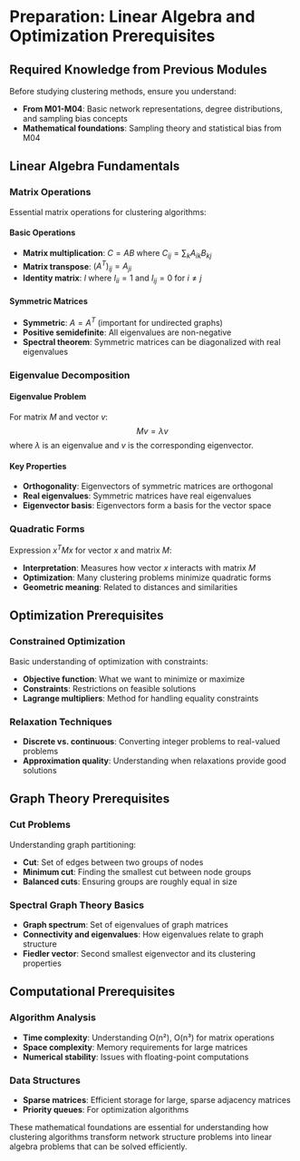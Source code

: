 # Preparation: Linear Algebra and Optimization Prerequisites

## Required Knowledge from Previous Modules

Before studying clustering methods, ensure you understand:
- **From M01-M04**: Basic network representations, degree distributions, and sampling bias concepts
- **Mathematical foundations**: Sampling theory and statistical bias from M04

## Linear Algebra Fundamentals

### Matrix Operations
Essential matrix operations for clustering algorithms:

#### Basic Operations
- **Matrix multiplication**: $C = AB$ where $C_{ij} = \sum_k A_{ik}B_{kj}$
- **Matrix transpose**: $(A^T)_{ij} = A_{ji}$
- **Identity matrix**: $I$ where $I_{ii} = 1$ and $I_{ij} = 0$ for $i \neq j$

#### Symmetric Matrices
- **Symmetric**: $A = A^T$ (important for undirected graphs)
- **Positive semidefinite**: All eigenvalues are non-negative
- **Spectral theorem**: Symmetric matrices can be diagonalized with real eigenvalues

### Eigenvalue Decomposition

#### Eigenvalue Problem
For matrix $M$ and vector $v$:
$$Mv = \lambda v$$
where $\lambda$ is an eigenvalue and $v$ is the corresponding eigenvector.

#### Key Properties
- **Orthogonality**: Eigenvectors of symmetric matrices are orthogonal
- **Real eigenvalues**: Symmetric matrices have real eigenvalues
- **Eigenvector basis**: Eigenvectors form a basis for the vector space

### Quadratic Forms
Expression $x^T M x$ for vector $x$ and matrix $M$:
- **Interpretation**: Measures how vector $x$ interacts with matrix $M$
- **Optimization**: Many clustering problems minimize quadratic forms
- **Geometric meaning**: Related to distances and similarities

## Optimization Prerequisites

### Constrained Optimization
Basic understanding of optimization with constraints:
- **Objective function**: What we want to minimize or maximize
- **Constraints**: Restrictions on feasible solutions
- **Lagrange multipliers**: Method for handling equality constraints

### Relaxation Techniques
- **Discrete vs. continuous**: Converting integer problems to real-valued problems
- **Approximation quality**: Understanding when relaxations provide good solutions

## Graph Theory Prerequisites

### Cut Problems
Understanding graph partitioning:
- **Cut**: Set of edges between two groups of nodes
- **Minimum cut**: Finding the smallest cut between node groups
- **Balanced cuts**: Ensuring groups are roughly equal in size

### Spectral Graph Theory Basics
- **Graph spectrum**: Set of eigenvalues of graph matrices
- **Connectivity and eigenvalues**: How eigenvalues relate to graph structure
- **Fiedler vector**: Second smallest eigenvector and its clustering properties

## Computational Prerequisites

### Algorithm Analysis
- **Time complexity**: Understanding O(n²), O(n³) for matrix operations
- **Space complexity**: Memory requirements for large matrices
- **Numerical stability**: Issues with floating-point computations

### Data Structures
- **Sparse matrices**: Efficient storage for large, sparse adjacency matrices
- **Priority queues**: For optimization algorithms

These mathematical foundations are essential for understanding how clustering algorithms transform network structure problems into linear algebra problems that can be solved efficiently.